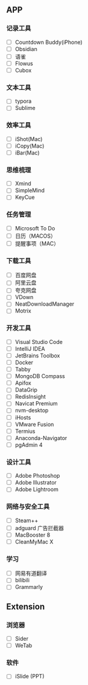 ## APP

### 记录工具

- [ ] Countdown Buddy(iPhone)
- [ ] Obsidian
- [ ] 语雀
- [ ] Flowus
- [ ] Cubox

### 文本工具

- [ ] typora
- [ ] Sublime

### 效率工具

- [ ] iShot(Mac)
- [ ] iCopy(Mac)
- [ ] iBar(Mac)

### 思维梳理

- [ ] Xmind
- [ ] SimpleMind
- [ ] KeyCue

### 任务管理

- [ ] Microsoft To Do
- [ ] 日历（MACOS）
- [ ] 提醒事项（MAC）

### 下载工具

- [ ] 百度网盘
- [ ] 阿里云盘
- [ ] 夸克网盘
- [ ] VDown
- [ ] NeatDownloadManager
- [ ] Motrix

### 开发工具

- [ ] Visual Studio Code
- [ ] IntelliJ IDEA
- [ ] JetBrains Toolbox
- [ ] Docker
- [ ] Tabby
- [ ] MongoDB Compass
- [ ] Apifox
- [ ] DataGrip
- [ ] RedisInsight
- [ ] Navicat Premium
- [ ] nvm-desktop
- [ ] iHosts
- [ ] VMware Fusion
- [ ] Termius
- [ ] Anaconda-Navigator
- [ ] pgAdmin 4

### 设计工具

- [ ] Adobe Photoshop
- [ ] Adobe Illustrator
- [ ] Adobe Lightroom

### 网络与安全工具

- [ ] Steam++
- [ ] adguard 广告拦截器
- [ ] MacBooster 8
- [ ] CleanMyMac X

### 学习

- [ ] 网易有道翻译
- [ ] bilibili
- [ ] Grammarly

## Extension

### 浏览器

- [ ] Sider
- [ ] WeTab

### 软件

- [ ] iSlide (PPT)
